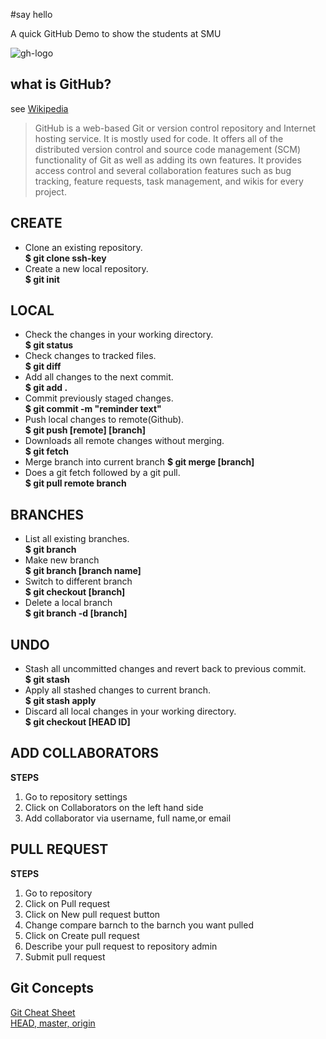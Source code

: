#say hello

A quick GitHub Demo to show the students at SMU

![gh-logo](https://user-images.githubusercontent.com/15793521/28505229-7317ae18-6fe7-11e7-8665-ae3539a72266.png)


what is GitHub?
-----------

see [Wikipedia](https://en.wikipedia.org/wiki/GitHub)

> GitHub is a web-based Git or version control repository and Internet hosting service. It is mostly used for code. It offers all of the distributed version control and source code management (SCM) functionality of Git as well as adding its own features. It provides access control and several collaboration features such as bug tracking, feature requests, task management, and wikis for every project.


CREATE
-----------

* Clone an existing repository.  
**$ git clone ssh-key**  
* Create a new local repository.  
**$ git init** 

LOCAL
----------- 

* Check the changes in your working directory.  
**$ git status**  
* Check changes to tracked files.  
**$ git diff** 
* Add all changes to the next commit.  
**$ git add .**  
* Commit previously staged changes.  
**$ git commit -m "reminder text"**
* Push local changes to remote(Github).  
**$ git push [remote] [branch]** 
* Downloads all remote changes without merging.  
**$ git fetch**  
* Merge branch into current branch 
**$ git merge [branch]**
* Does a git fetch followed by a git pull.  
**$ git pull remote branch** 
  
BRANCHES
-----------

* List all existing branches.  
**$ git branch**
* Make new branch    
**$ git branch [branch name]**   
* Switch to different branch    
**$ git checkout [branch]** 
* Delete a local branch    
**$ git branch -d [branch]** 
   
UNDO
-----------

* Stash all uncommitted changes and revert back to previous commit.  
**$ git stash**  
* Apply all stashed changes to current branch.  
**$ git stash apply** 
* Discard all local changes in your working directory.  
**$ git checkout [HEAD ID]** 



ADD COLLABORATORS
-----------

**STEPS**
1. Go to repository settings
2. Click on Collaborators on the left hand side
3. Add collaborator via username, full name,or email


PULL REQUEST
-----------

**STEPS**
1. Go to repository 
2. Click on Pull request
3. Click on New pull request button
4. Change compare barnch to the barnch you want pulled
5. Click on Create pull request
6. Describe your pull request to repository admin
7. Submit pull request


Git Concepts  
-----------

[Git Cheat Sheet](https://services.github.com/on-demand/downloads/github-git-cheat-sheet.pdf)  
[HEAD, master, origin](https://stackoverflow.com/questions/8196544/what-are-the-git-concepts-of-head-master-origin)

